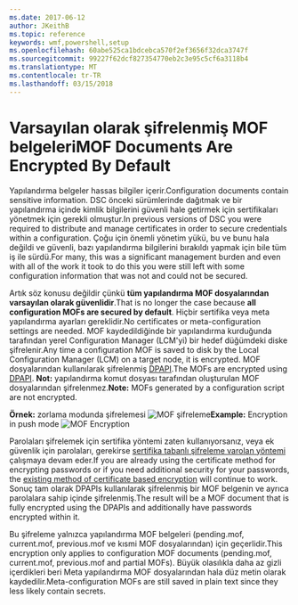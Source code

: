```yaml
---
ms.date: 2017-06-12
author: JKeithB
ms.topic: reference
keywords: wmf,powershell,setup
ms.openlocfilehash: 60abe525ca1bdcebca570f2ef3656f32dca3747f
ms.sourcegitcommit: 99227f62dcf827354770eb2c3e95c5cf6a3118b4
ms.translationtype: MT
ms.contentlocale: tr-TR
ms.lasthandoff: 03/15/2018
---
```

# <a name="mof-documents-are-encrypted-by-default"></a><span data-ttu-id="3521a-102">Varsayılan olarak şifrelenmiş MOF belgeleri</span><span class="sxs-lookup"><span data-stu-id="3521a-102">MOF Documents Are Encrypted By Default</span></span>

<span data-ttu-id="3521a-103">Yapılandırma belgeler hassas bilgiler içerir.</span><span class="sxs-lookup"><span data-stu-id="3521a-103">Configuration documents contain sensitive information.</span></span> <span data-ttu-id="3521a-104">DSC önceki sürümlerinde dağıtmak ve bir yapılandırma içinde kimlik bilgilerini güvenli hale getirmek için sertifikaları yönetmek için gerekli olmuştur.</span><span class="sxs-lookup"><span data-stu-id="3521a-104">In previous versions of DSC you were required to distribute and manage certificates in order to secure credentials within a configuration.</span></span> <span data-ttu-id="3521a-105">Çoğu için önemli yönetim yükü, bu ve bunu hala değildi ve güvenli, bazı yapılandırma bilgilerini bırakıldı yapmak için bile tüm iş ile sürdü.</span><span class="sxs-lookup"><span data-stu-id="3521a-105">For many, this was a significant management burden and even with all of the work it took to do this you were still left with some configuration information that was not and could not be secured.</span></span> 

<span data-ttu-id="3521a-106">Artık söz konusu değildir çünkü **tüm yapılandırma MOF dosyalarından varsayılan olarak güvenlidir**.</span><span class="sxs-lookup"><span data-stu-id="3521a-106">That is no longer the case because **all configuration MOFs are secured by default**.</span></span> <span data-ttu-id="3521a-107">Hiçbir sertifika veya meta yapılandırma ayarları gereklidir.</span><span class="sxs-lookup"><span data-stu-id="3521a-107">No certificates or meta-configuration settings are needed.</span></span> <span data-ttu-id="3521a-108">MOF kaydedildiğinde bir yapılandırma kurduğunda tarafından yerel Configuration Manager (LCM'yi) bir hedef düğümdeki diske şifrelenir.</span><span class="sxs-lookup"><span data-stu-id="3521a-108">Any time a configuration MOF is saved to disk by the Local Configuration Manager (LCM) on a target node, it is encrypted.</span></span> <span data-ttu-id="3521a-109">MOF dosyalarından kullanılarak şifrelenmiş [DPAPI](https://msdn.microsoft.com/library/ms995355.aspx).</span><span class="sxs-lookup"><span data-stu-id="3521a-109">The MOFs are encrypted using [DPAPI](https://msdn.microsoft.com/library/ms995355.aspx).</span></span> <span data-ttu-id="3521a-110">**Not:** yapılandırma komut dosyası tarafından oluşturulan MOF dosyalarından şifrelenmez.</span><span class="sxs-lookup"><span data-stu-id="3521a-110">**Note:** MOFs generated by a configuration script are not encrypted.</span></span>

<span data-ttu-id="3521a-111">**Örnek:** zorlama modunda şifrelemesi ![MOF şifreleme](../images/MOF_Encryption.jpg)</span><span class="sxs-lookup"><span data-stu-id="3521a-111">**Example:** Encryption in push mode ![MOF Encryption](../images/MOF_Encryption.jpg)</span></span>

<span data-ttu-id="3521a-112">Parolaları şifrelemek için sertifika yöntemi zaten kullanıyorsanız, veya ek güvenlik için parolaları, gerekirse [sertifika tabanlı şifreleme varolan yöntemi](https://msdn.microsoft.com/powershell/dsc/securemof) çalışmaya devam eder.</span><span class="sxs-lookup"><span data-stu-id="3521a-112">If you are already using the certificate method for encrypting passwords or if you need additional security for your passwords, the [existing method of certificate based encryption](https://msdn.microsoft.com/powershell/dsc/securemof) will continue to work.</span></span> <span data-ttu-id="3521a-113">Sonuç tam olarak DPAPIs kullanılarak şifrelenmiş bir MOF belgenin ve ayrıca parolalara sahip içinde şifrelenmiş.</span><span class="sxs-lookup"><span data-stu-id="3521a-113">The result will be a MOF document that is fully encrypted using the DPAPIs and additionally have passwords encrypted within it.</span></span>

<span data-ttu-id="3521a-114">Bu şifreleme yalnızca yapılandırma MOF belgeleri (pending.mof, current.mof, previous.mof ve kısmi MOF dosyalarından) için geçerlidir.</span><span class="sxs-lookup"><span data-stu-id="3521a-114">This encryption only applies to configuration MOF documents (pending.mof, current.mof, previous.mof and partial MOFs).</span></span> <span data-ttu-id="3521a-115">Büyük olasılıkla daha az gizli içerdikleri beri Meta yapılandırma MOF dosyalarından hala düz metin olarak kaydedilir.</span><span class="sxs-lookup"><span data-stu-id="3521a-115">Meta-configuration MOFs are still saved in plain text since they less likely contain secrets.</span></span>


